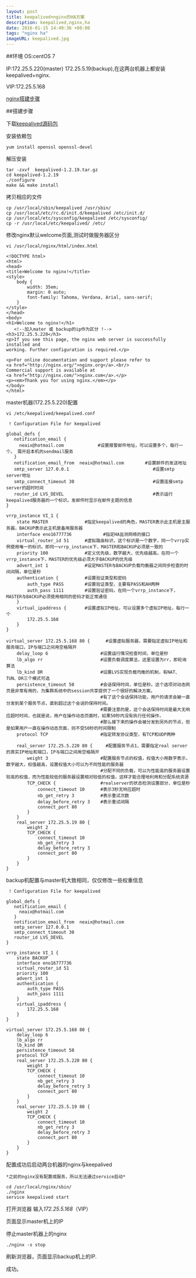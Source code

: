 ```yaml
---
layout: post
title: keepalived+nginx的HA方案
description: keepalived,nginx,ha
date: 2016-01-15 14:49:36 +08:00
tags: "nginx ha"
imageURL: keepalived.jpg
---
```

##环境
OS:centOS 7


IP:172.25.5.220(master) 172.25.5.19(backup),在这两台机器上都安装keepalived+nginx.

VIP:172.25.5.168

[nginx搭建步骤](http://www.neaix.com/blog/nginx-build/)


##搭建步骤

下载[keepalived源码包](http://www.keepalived.org/software/keepalived-1.2.19.tar.gz)

安装依赖包

	yum install openssl openssl-devel
	
解压安装

	tar -zxvf  keepalived-1.2.19.tar.gz
	cd keepalived-1.2.19
	./configure
	make && make install
	
拷贝相应的文件

	cp /usr/local/sbin/keepalived /usr/sbin/ 
	cp /usr/local/etc/rc.d/init.d/keepalived /etc/init.d/  
	cp /usr/local/etc/sysconfig/keepalived /etc/sysconfig/  
	cp -r /usr/local/etc/keepalived/ /etc/  
	
修改nginx默认welcome页面,测试时做服务器区分 

	vi /usr/local/nginx/html/index.html
	
	<!DOCTYPE html>
	<html>
	<head>
	<title>Welcome to nginx!</title>
	<style>
	    body {
	        width: 35em;
	        margin: 0 auto;
	        font-family: Tahoma, Verdana, Arial, sans-serif;
	    }
	</style>
	</head>
	<body>
	<h1>Welcome to nginx!</h1>
       <!--加入mater 或 backup的ip作为区分 !-->
	<h3>172.25.5.220</h3>
	<p>If you see this page, the nginx web server is successfully installed and
	working. Further configuration is required.</p>
	
	<p>For online documentation and support please refer to
	<a href="http://nginx.org/">nginx.org</a>.<br/>
	Commercial support is available at
	<a href="http://nginx.com/">nginx.com</a>.</p>
	<p><em>Thank you for using nginx.</em></p>
	</body>
	</html>

master机器(172.25.5.220)配置

	vi /etc/keepalived/keepalived.conf
	
	 ! Configuration File for keepalived

	global_defs {
	   notification_email {
	     neaix@hotmail.com             #设置报警邮件地址，可以设置多个，每行一个。 需开启本机的sendmail服务
	   }
	   notification_email_from  neaix@hotmail.com        #设置邮件的发送地址
	   smtp_server 127.0.0.1                                #设置smtp server地址
	   smtp_connect_timeout 30                              #设置连接smtp server的超时时间
	   router_id LVS_DEVEL                                  #表示运行keepalived服务器的一个标识。发邮件时显示在邮件主题的信息
	}
	
	vrrp_instance VI_1 {
	    state MASTER              #指定keepalived的角色，MASTER表示此主机是主服务器，BACKUP表示此主机是备用服务器
	    interface eno16777736            #指定HA监测网络的接口
	    virtual_router_id 51      #虚拟路由标识，这个标识是一个数字，同一个vrrp实例使用唯一的标识。即同一vrrp_instance下，MASTER和BACKUP必须是一致的
	    priority 100              #定义优先级，数字越大，优先级越高，在同一个vrrp_instance下，MASTER的优先级必须大于BACKUP的优先级
	    advert_int 1              #设定MASTER与BACKUP负载均衡器之间同步检查的时间间隔，单位是秒
	    authentication {          #设置验证类型和密码
	        auth_type PASS        #设置验证类型，主要有PASS和AH两种
	        auth_pass 1111        #设置验证密码，在同一个vrrp_instance下，MASTER与BACKUP必须使用相同的密码才能正常通信
	    }
	    virtual_ipaddress {       #设置虚拟IP地址，可以设置多个虚拟IP地址，每行一个
	        172.25.5.168
	    }
	}
	
	virtual_server 172.25.5.168 80 {      #设置虚拟服务器，需要指定虚拟IP地址和服务端口，IP与端口之间用空格隔开
	    delay_loop 6                    #设置运行情况检查时间，单位是秒
	    lb_algo rr                      #设置负载调度算法，这里设置为rr，即轮询算法
	    lb_kind DR                      #设置LVS实现负载均衡的机制，有NAT、TUN、DR三个模式可选
	    persistence_timeout 50          #会话保持时间，单位是秒。这个选项对动态网页是非常有用的，为集群系统中的session共享提供了一个很好的解决方案。
	                                    #有了这个会话保持功能，用户的请求会被一直分发到某个服务节点，直到超过这个会话的保持时间。
	                                    #需要注意的是，这个会话保持时间是最大无响应超时时间，也就是说，用户在操作动态页面时，如果50秒内没有执行任何操作，
	                                    #那么接下来的操作会被分发到另外的节点，但是如果用户一直在操作动态页面，则不受50秒的时间限制
	    protocol TCP                    #指定转发协议类型，有TCP和UDP两种
	
	    real_server 172.25.5.220 80 {     #配置服务节点1，需要指定real server的真实IP地址和端口，IP与端口之间用空格隔开
	        weight 3                    #配置服务节点的权值，权值大小用数字表示，数字越大，权值越高，设置权值大小可以为不同性能的服务器
	                                    #分配不同的负载，可以为性能高的服务器设置较高的权值，而为性能较低的服务器设置相对较低的权值，这样才能合理地利用和分配系统资源
	        TCP_CHECK {                 #realserver的状态检测设置部分，单位是秒
	            connect_timeout 10      #表示3秒无响应超时
	            nb_get_retry 3          #表示重试次数
	            delay_before_retry 3    #表示重试间隔
	            connect_port 80
	        }
	    }
	    real_server 172.25.5.19 80 {
	        weight 2
	        TCP_CHECK {
	            connect_timeout 10
	            nb_get_retry 3
	            delay_before_retry 3
	            connect_port 80
	        }
	    }
	}

backup机配置与master机大致相同，仅仅修改一些权重信息


	 ! Configuration File for keepalived
	
	global_defs {
	   notification_email {
	     neaix@hotmail.com             
	   }
	   notification_email_from  neaix@hotmail.com        
	   smtp_server 127.0.0.1                              
	   smtp_connect_timeout 30                             
	   router_id LVS_DEVEL                                  
	}
	
	vrrp_instance VI_1 {
	    state BACKUP              
	    interface eno16777736            
	    virtual_router_id 51     
	    priority 100              
	    advert_int 1             
	    authentication {       
	        auth_type PASS      
	        auth_pass 1111       
	    }
	    virtual_ipaddress {      
	        172.25.5.168
	    }
	}
	
	virtual_server 172.25.5.168 80 {      
	    delay_loop 6                    
	    lb_algo rr                      
	    lb_kind DR                     
	    persistence_timeout 50          
	    protocol TCP                    
	    real_server 172.25.5.220 80 {    
	        weight 3                    
	        TCP_CHECK {                
	            connect_timeout 10     
	            nb_get_retry 3          
	            delay_before_retry 3   
	            connect_port 80
	        }
	    }
	    real_server 172.25.5.19 80 {
	        weight 2
	        TCP_CHECK {
	            connect_timeout 10
	            nb_get_retry 3
	            delay_before_retry 3
	            connect_port 80
	        }
	    }
	}


配置成功后启动两台机器的nginx与keepalived

	*之前的nginx没有配置成服务，所以无法通过service启动*
	
	cd /usr/local/nginx/sbin/
	./nginx
	service keepalived start

打开浏览器 输入*172.25.5.168*（VIP）

页面显示master机上的IP

停止master机器上的nginx

	./nginx -s stop
	
刷新浏览器，页面显示backup机上的IP.

成功。

	





	






